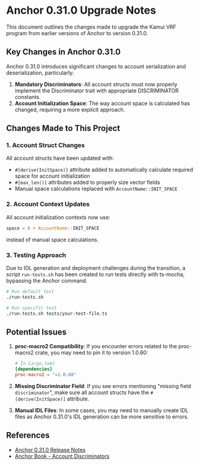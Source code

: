 # Anchor 0.31.0 Upgrade Notes

This document outlines the changes made to upgrade the Kamui VRF program from earlier versions of Anchor to version 0.31.0.

## Key Changes in Anchor 0.31.0

Anchor 0.31.0 introduces significant changes to account serialization and deserialization, particularly:

1. **Mandatory Discriminators**: All account structs must now properly implement the Discriminator trait with appropriate DISCRIMINATOR constants.
2. **Account Initialization Space**: The way account space is calculated has changed, requiring a more explicit approach.

## Changes Made to This Project

### 1. Account Struct Changes

All account structs have been updated with:

- `#[derive(InitSpace)]` attribute added to automatically calculate required space for account initialization
- `#[max_len()]` attributes added to properly size vector fields 
- Manual space calculations replaced with `AccountName::INIT_SPACE`

### 2. Account Context Updates

All account initialization contexts now use:

```rust
space = 8 + AccountName::INIT_SPACE
```

instead of manual space calculations.

### 3. Testing Approach

Due to IDL generation and deployment challenges during the transition, a script `run-tests.sh` has been created to run tests directly with ts-mocha, bypassing the Anchor command.

```bash
# Run default test
./run-tests.sh

# Run specific test
./run-tests.sh tests/your-test-file.ts
```

## Potential Issues

1. **proc-macro2 Compatibility**: If you encounter errors related to the proc-macro2 crate, you may need to pin it to version 1.0.60:

   ```toml
   # In Cargo.toml
   [dependencies]
   proc-macro2 = "=1.0.60" 
   ```

2. **Missing Discriminator Field**: If you see errors mentioning "missing field `discriminator`", make sure all account structs have the `#[derive(InitSpace)]` attribute.

3. **Manual IDL Files**: In some cases, you may need to manually create IDL files as Anchor 0.31.0's IDL generation can be more sensitive to errors.

## References

- [Anchor 0.31.0 Release Notes](https://github.com/coral-xyz/anchor/releases/tag/v0.31.0)
- [Anchor Book - Account Discriminators](https://www.anchor-lang.com/docs/account-discriminator) 
